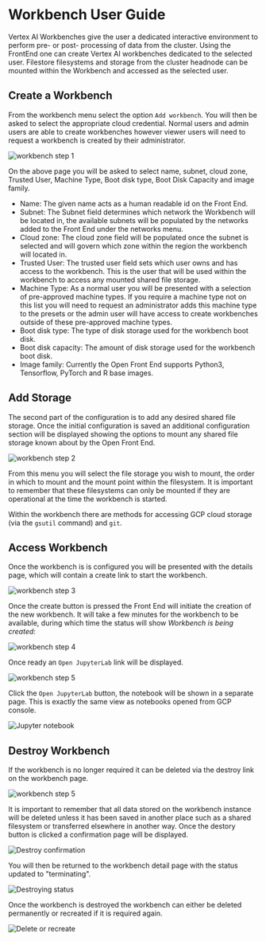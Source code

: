 # Workbench User Guide

Vertex AI Workbenches give the user a dedicated interactive environment to
perform pre- or post- processing of data from the cluster. Using the FrontEnd
one can create Vertex AI workbenches dedicated to the selected user. Filestore
filesystems and storage from the cluster headnode can be mounted within the
Workbench and accessed as the selected user.

## Create a Workbench

From the workbench menu select the option `Add workbench`. You will then be
asked to select the appropriate cloud credential. Normal users and admin users
are able to create workbenches however viewer users will need to request a
workbench is created by their administrator.

![workbench step 1](/images/create1.png)

On the above page you will be asked to select name, subnet, cloud zone, Trusted
User, Machine Type, Boot disk type, Boot Disk Capacity and image family.

- Name: The given name acts as a human readable id on the Front End.
- Subnet: The Subnet field determines which network the Workbench will be
  located in, the available subnets will be populated by the networks added to
  the Front End under the networks menu.
- Cloud zone: The cloud zone field will be populated once the subnet is
  selected and will govern which zone within the region the workbench will
  located in.
- Trusted User: The trusted user field sets which user owns and has access to
  the workbench. This is the user that will be used within the workbench to
  access any mounted shared file storage.
- Machine Type: As a normal user you will be presented with a selection of
  pre-approved machine types. If you require a machine type not on this list
  you will need to request an administrator adds this machine type to the
  presets or the admin user will have access to create workbenches outside of
  these pre-approved machine types.
- Boot disk type: The type of disk storage used for the workbench boot disk.
- Boot disk capacity: The amount of disk storage used for the workbench boot
  disk.
- Image family: Currently the Open Front End supports Python3, Tensorflow,
  PyTorch and R base images.

## Add Storage

The second part of the configuration is to add any desired shared file storage.
Once the initial configuration is saved an additional configuration section
will be displayed showing the options to mount any shared file storage known
about by the Open Front End.

![workbench step 2](/images/create2.png)

From this menu you will select the file storage you wish to mount, the order in
which to mount and the mount point within the filesystem. It is important to
remember that these filesystems can only be mounted if they are operational at
the time the workbench is started.

Within the workbench there are methods for accessing GCP cloud storage (via the
`gsutil` command) and `git`.

## Access Workbench

Once the workbench is is configured you will be presented with the details
page, which will contain a create link to start the workbench.

![workbench step 3](/images/create3.png)

Once the create button is pressed the Front End will initiate the creation of
the new workbench. It will take a few minutes for the workbench to be
available, during which time the status will show *Workbench is being created*:

![workbench step 4](/images/create4.png)

Once ready an `Open JupyterLab` link will be displayed.

![workbench step 5](/images/create5.png)

Click the `Open JupyterLab` button, the notebook will be shown in a separate
page. This is exactly the same view as notebooks opened from GCP console.

![Jupyter notebook](/images/JupyterLab.png)

## Destroy Workbench

If the workbench is no longer required it can be deleted via the destroy link
on the workbench page.

![workbench step 5](/images/create5.png)

It is important to remember that all data stored on the workbench instance will
be deleted unless it has been saved in another place such as a shared
filesystem or transferred elsewhere in another way. Once the destory button is
clicked a confirmation page will be displayed.

![Destroy confirmation](/images/destroy_confirm.png)

You will then be returned to the workbench detail page with the status updated
to "terminating".

![Destroying status](/images/destroying_status.png)

Once the workbench is destroyed the workbench can either be deleted permanently
or recreated if it is required again.

![Delete or recreate](/images/delete.png)
